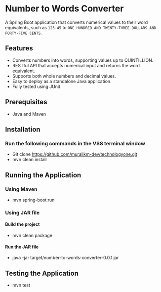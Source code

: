# Number to Words Converter

A Spring Boot application that converts numerical values to their word equivalents, such as `123.45` to `ONE HUNDRED AND TWENTY-THREE DOLLARS AND FORTY-FIVE CENTS`.

## Features

- Converts numbers into words, supporting values up to QUINTILLION.
- RESTful API that accepts numerical input and returns the word equivalent.
- Supports both whole numbers and decimal values.
- Easy to deploy as a standalone Java application.
- Fully tested using JUnit

## Prerequisites
* Java and Maven

## Installation
### Run the following commands in the VSS terminal window
* Git clone https://github.com/muralikm-dev/technologyone.git
* mvn clean install

## Running the Application
### Using Maven
* mvn spring-boot:run

### Using JAR file
#### Build the project
* mvn clean package
#### Run the JAR file
* java -jar target/number-to-words-converter-0.0.1.jar

## Testing the Application
* mvn test

